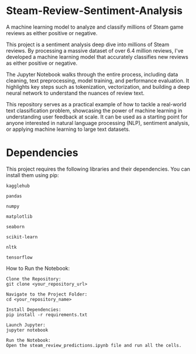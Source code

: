 # Steam-Review-Sentiment-Analysis
A machine learning model to analyze and classify millions of Steam game reviews as either positive or negative.

This project is a sentiment analysis deep dive into millions of Steam reviews. By processing a massive dataset of over 6.4 million reviews, I've developed a machine learning model that accurately classifies new reviews as either positive or negative.

The Jupyter Notebook walks through the entire process, including data cleaning, text preprocessing, model training, and performance evaluation. It highlights key steps such as tokenization, vectorization, and building a deep neural network to understand the nuances of review text.

This repository serves as a practical example of how to tackle a real-world text classification problem, showcasing the power of machine learning in understanding user feedback at scale. It can be used as a starting point for anyone interested in natural language processing (NLP), sentiment analysis, or applying machine learning to large text datasets. 

# Dependencies
This project requires the following libraries and their dependencies. You can install them using pip:

    kagglehub

    pandas

    numpy

    matplotlib

    seaborn

    scikit-learn

    nltk

    tensorflow

How to Run the Notebook:

    Clone the Repository:
    git clone <your_repository_url>

    Navigate to the Project Folder:
    cd <your_repository_name>

    Install Dependencies:
    pip install -r requirements.txt

    Launch Jupyter:
    jupyter notebook

    Run the Notebook:
    Open the steam_review_predictions.ipynb file and run all the cells.
